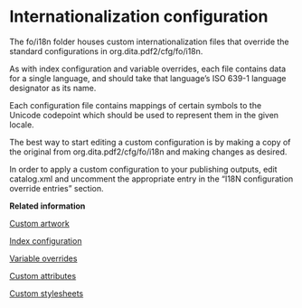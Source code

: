 # Internationalization configuration

The fo/i18n folder houses custom internationalization files that override the standard configurations in org.dita.pdf2/cfg/fo/i18n.

As with index configuration and variable overrides, each file contains data for a single language, and should take that language’s ISO 639-1 language designator as its name.

Each configuration file contains mappings of certain symbols to the Unicode codepoint which should be used to represent them in the given locale.

The best way to start editing a custom configuration is by making a copy of the original from org.dita.pdf2/cfg/fo/i18n and making changes as desired.

In order to apply a custom configuration to your publishing outputs, edit catalog.xml and uncomment the appropriate entry in the “I18N configuration override entries” section.

**Related information**  


[Custom artwork](../topics/pdf-plugin-structure_common-artwork.md)

[Index configuration](../topics/pdf-plugin-structure_common-index.md)

[Variable overrides](../topics/pdf-plugin-structure_common-vars.md)

[Custom attributes](../topics/pdf-plugin-structure_fo-attrs.md)

[Custom stylesheets](../topics/pdf-plugin-structure_fo-xsl.md)

